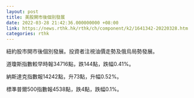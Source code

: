 ```yaml
---
layout: post
title: 美股開市後個別發展
date: 2022-03-28 21:42:36.000000000 +08:00
link: https://news.rthk.hk/rthk/ch/component/k2/1641342-20220328.htm
categories: rthk
---
```


紐約股市開市後個別發展。投資者注視油價走勢及俄烏局勢發展。

道瓊斯指數較早時報34716點，跌144點，跌幅0.41%。

納斯達克指數報14242點，升73點，升幅0.52%。

標準普爾500指數報4538點，跌4點，跌幅0.1%。
